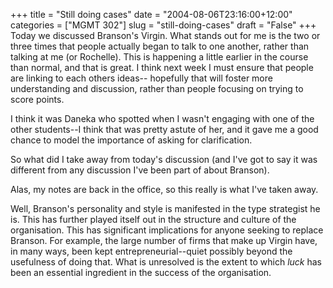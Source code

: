 +++
title = "Still doing cases"
date = "2004-08-06T23:16:00+12:00"
categories = ["MGMT 302"]
slug = "still-doing-cases"
draft = "False"
+++
Today we discussed Branson's Virgin. What stands out for me is the two
or three times that people actually began to talk to one another,
rather than talking at me (or Rochelle). This is happening a little
earlier in the course than normal, and that is great. I think next week
I must ensure that people are linking to each others ideas-- hopefully 
that will foster more understanding and discussion,
rather than people focusing on trying to score points.

I think it was Daneka who spotted when I wasn't engaging with one of
the other students--I think that was pretty astute of her, and it gave
me a good chance to model the importance of asking for clarification.

So what did I take away from today's discussion (and I've got to say it
was different from any discussion I've been part of about Branson).

Alas, my notes are back in the office, so this really is what I've taken
away.

Well, Branson's personality and style is manifested in the type
strategist he is. This has further played itself out in the structure
and culture of the organisation. This has significant
implications for anyone seeking to replace Branson. For example, the
large number of firms that make up Virgin have, in many ways, been
kept entrepreneurial--quiet possibly beyond the usefulness of
doing that. What is unresolved is the extent to which _luck_ has
been an essential ingredient in the success of the organisation.

